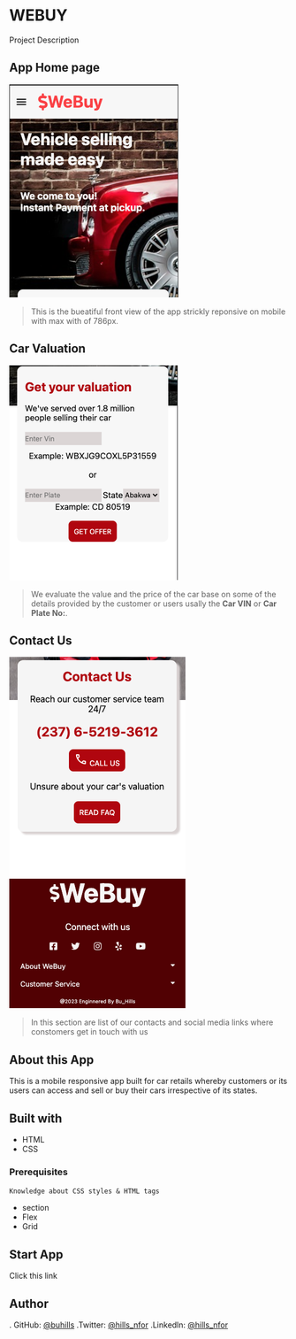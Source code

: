 # WEBUY

Project Description

## App Home page
![home](./assets/images/webuyhomepage.png)
> This is the bueatiful front view of the app strickly reponsive on mobile with max with of 786px.

## Car Valuation
![car valuation](./assets/images/valuationdetails.png)

 > We evaluate the value and the price of the car base on some of the details provided by the customer or users usally the **Car VIN** or **Car Plate No:**.

## Contact Us
![Contact Us](./assets/images/ContacUspage.png)
>In this section are list of our contacts and social media links where constomers get in touch with us

## About this App
 This is a mobile responsive app built for car retails whereby customers or its users can access and sell or buy their cars irrespective of its states.
 
## Built with
 - HTML
 - CSS

### Prerequisites
    Knowledge about CSS styles & HTML tags
 - section 
 - Flex
 - Grid

## Start App
Click this link

## Author
. GitHub: [@buhills](https://github.com/buhills)
.Twitter: [@hills_nfor](https://twitter.com/hills_nfor)
.Linkedln: [@hills_nfor](https://linkedln.com/hills_nfor)
